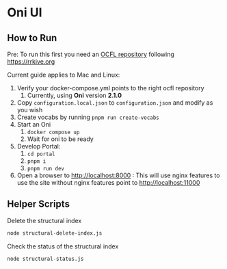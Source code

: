 # Oni UI

## How to Run

Pre: To run this first you need an [OCFL repository](https://ocfl.io) following <https://rrkive.org>

Current guide applies to Mac and Linux:

1. Verify your docker-compose.yml points to the right ocfl repository
   1. Currently, using **Oni** version **2.1.0**
1. Copy `configuration.local.json` to `configuration.json` and modify as you wish
1. Create vocabs by running `pnpm run create-vocabs`
1. Start an Oni
   1. `docker compose up`
   1. Wait for oni to be ready
1. Develop Portal:
   1. `cd portal`
   1. `pnpm i`
   1. `pnpm run dev`
1. Open a browser to <http://localhost:8000> : This will use nginx features to use the site without nginx features point to <http://localhost:11000>

## Helper Scripts

Delete the structural index

```bash
node structural-delete-index.js
```

Check the status of the structural index

```bash
node structural-status.js
```
